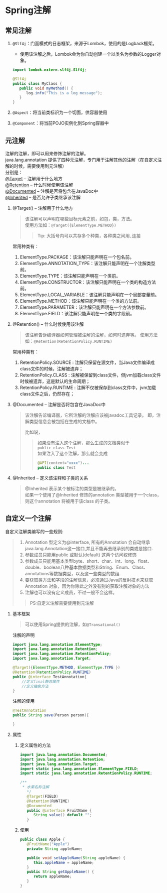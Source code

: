 # Spring注解

## 常见注解

1. `@Slf4j`：门面模式的日志框架，来源于Lombok，使用的是Logback框架。
   - 使用该注解之后，Lombok会为你自动创建一个以类名为参数的Logger对象。

   ```java
   import lombok.extern.slf4j.Slf4j;
   
   @Slf4j
   public class MyClass {
      public void myMethod() {
         log.info("This is a log message");
      }
   }
   ```

2. `@Aspect`：将当前类标识为一个切面，供容器使用
3. `@Component`：将当前POJO实例化到Spring容器中

## 元注解

注解的注解，即可以用来修饰注解的注解。  
java.lang.annotation 提供了四种元注解，专门用于注解其他的注解（在自定义注解的时候，需要使用到元注解）  
分别是：  
[@Target](#target) – 注解用于什么地方  
[@Retention](#retention) – 什么时候使用该注解  
[@Documented](#documented) – 注解是否将包含在JavaDoc中  
[@Inherited](#inherited) – 是否允许子类继承该注解  

1. <span id="target"> @Target() – 注解用于什么地方  </span>

   > 该注解可以声明在哪些目标元素之前，如包，类，方法。  
   > 使用方法如：`@Target({ElementType.METHOD})`  
   > > Tip: 大括号内可以共存多个种类，各种类之间用`,`连接

   常用种类有：
    1. ElementType.PACKAGE：该注解只能声明在一个包名前。
    2. ElementType.ANNOTATION_TYPE：该注解只能声明在一个注解类型前。
    3. ElementType.TYPE：该注解只能声明在一个类前。
    4. ElementType.CONSTRUCTOR：该注解只能声明在一个类的构造方法前。
    5. ElementType.LOCAL_VARIABLE：该注解只能声明在一个局部变量前。
    6. ElementType.METHOD：该注解只能声明在一个类的方法前。
    7. ElementType.PARAMETER：该注解只能声明在一个方法参数前。
    8. ElementType.FIELD：该注解只能声明在一个类的字段前。

2. <span id="retention"> @Retention() – 什么时候使用该注解 </span>

   > 该注解告诉编译器如何管理被注解的注解，如何时遗弃等。
   > 使用方法如：`@Retention(RetentionPolicy.RUNTIME)`

   常用种类有：
    1. RetentionPolicy.SOURCE  : 注解只保留在源文件，当Java文件编译成class文件的时候，注解被遗弃；
    2. RetentionPolicy.CLASS  : 注解被保留到class文件，但jvm加载class文件时候被遗弃，这是默认的生命周期；
    3. RetentionPolicy.RUNTIME  : 注解不仅被保存到class文件中，jvm加载class文件之后，仍然存在；

3. <span id="documented"> @Documented – 注解是否将包含在JavaDoc中 </span>

   > 该注解告诉编译器，它所注解的注解应该被javadoc工具记录。
   > 即，注解类型信息会被包括在生成的文档中。  
   >
   > 比如说，
   > > 如果没有注入这个注解，那么生成的文档类似于  
   > > `public class Test`  
   > > 如果注入了这个注解，那么就会变成
   > >
   > > ```java
   > > @API(content="xxxx")...
   > > public class Test
   > > ```

4. <span id="inherited"> @Inherited – 定义该注释和子类的关系 </span>

   > @Inherited 表示某个被标注的类型是被继承的。  
   > 如果一个使用了@Inherited 修饰的annotation 类型被用于一个class，则这个annotation 将被用于该class 的子类。

## 自定义一个注解  

自定义注解类编写的一些规则:
>
> 1. Annotation 型定义为@interface, 所有的Annotation 会自动继承java.lang.Annotation这一接口,并且不能再去继承别的类或是接口.
> 2. 参数成员只能用public 或默认(default) 这两个访问权修饰
> 3. 参数成员只能用基本类型byte、short、char、int、long、float、double、boolean八种基本数据类型和String、Enum、Class、annotations等数据类型，以及这一些类型的数组.
> 4. 要获取类方法和字段的注解信息，必须通过Java的反射技术来获取 Annotation 对象，因为你除此之外没有别的获取注解对象的方法
> 5. 注解也可以没有定义成员，不过一般不会这样。
>
> > PS:自定义注解需要使用到元注解

1. 基本框架  

    > 可以使用Spring提供的注解，如`@Transational()`

    注解的声明

    ```java
    import java.lang.annotation.ElementType;
    import java.lang.annotation.Retention;
    import java.lang.annotation.RetentionPolicy;
    import java.lang.annotation.Target;
    
    @Target({ElementType.METHOD, ElementType.TYPE })
    @Retention(RetentionPolicy.RUNTIME)
    public @interface TestAnnotation{
        //定义final静态属性
        //定义抽象方法
    }
    ```

    注解的使用

    ```java
    @TestAnnotation
    public String save(Person person){
    
    }
    ```

2. 属性
   1. 定义属性的方法

      ```java {.line-numbers}
      import java.lang.annotation.Documented;
      import java.lang.annotation.Retention;
      import java.lang.annotation.Target;
      import static java.lang.annotation.ElementType.FIELD;
      import static java.lang.annotation.RetentionPolicy.RUNTIME;
      
      /**
       * 水果名称注解
         */
         @Target(FIELD)
         @Retention(RUNTIME)
         @Documented
         public @interface FruitName { 
            String value() default "";
         }
      ```

   2. 使用

      ```java
      public class Apple {
         @FruitName("Apple")
         private String appleName;
      
         public void setAppleName(String appleName) {
            this.appleName = appleName;
         }
         public String getAppleName() {
            return appleName;
         }
      }
      ```
